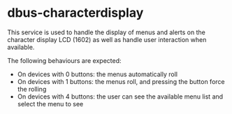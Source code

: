 # dbus-characterdisplay

This service is used to handle the display of menus and alerts on the character display LCD (1602) as well as handle user interaction when available. 

The following behaviours are expected: 
- On devices with 0 buttons: the menus automatically roll
- On devices with 1 buttons: the menus roll, and pressing the button force the rolling
- On devices with 4 buttons: the user can see the available menu list and select the menu to see
